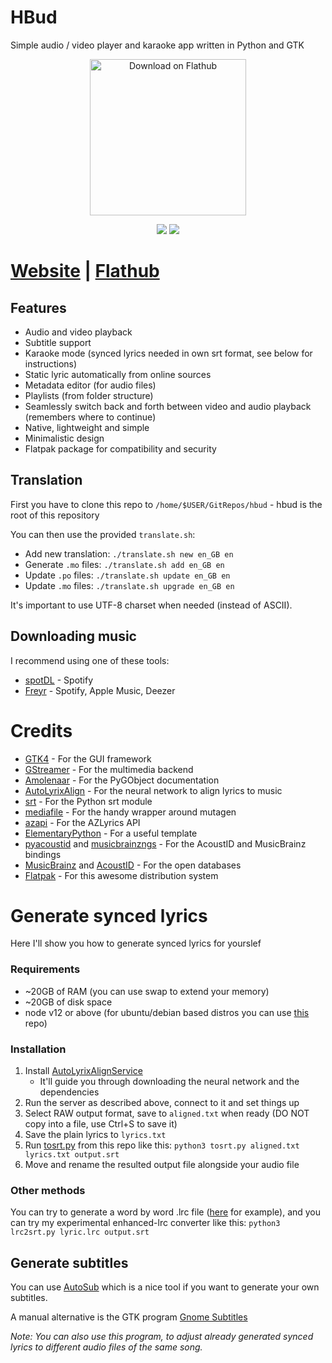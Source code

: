 # HBud
Simple audio / video player and karaoke app written in Python and GTK

<p align="center"><a href="https://flathub.org/apps/details/io.github.swanux.hbud" align="center"><img width="250" alt='Download on Flathub' src='https://flathub.org/assets/badges/flathub-badge-en.png'/></a></p>
<p align="center"><img src='https://img.shields.io/flathub/v/io.github.swanux.hbud?label=HBud&style=for-the-badge'/> <img src='https://img.shields.io/flathub/downloads/io.github.swanux.hbud?logo=Flatpak&logoColor=white&style=for-the-badge'/></p>
<p align="center"></p>

# [Website](https://swanux.github.io/hbud.html) | [Flathub](https://flathub.org/apps/details/io.github.swanux.hbud)

## Features
- Audio and video playback
- Subtitle support
- Karaoke mode (synced lyrics needed in own srt format, see below for instructions)
- Static lyric automatically from online sources
- Metadata editor (for audio files)
- Playlists (from folder structure)
- Seamlessly switch back and forth between video and audio playback (remembers where to continue)
- Native, lightweight and simple
- Minimalistic design
- Flatpak package for compatibility and security

## Translation

First you have to clone this repo to `/home/$USER/GitRepos/hbud` - hbud is the root of this repository

You can then use the provided `translate.sh`:

- Add new translation: `./translate.sh new en_GB en`
- Generate `.mo` files: `./translate.sh add en_GB en`
- Update `.po` files: `./translate.sh update en_GB en`
- Update `.mo` files: `./translate.sh upgrade en_GB en`

It's important to use UTF-8 charset when needed (instead of ASCII).

## Downloading music

I recommend using one of these tools:
* [spotDL](https://github.com/spotDL/spotify-downloader) - Spotify
* [Freyr](https://github.com/miraclx/freyr-js) - Spotify, Apple Music, Deezer

# Credits
* [GTK4](https://www.gtk.org) - For the GUI framework
* [GStreamer](https://gstreamer.freedesktop.org/) - For the multimedia backend
* [Amolenaar](https://amolenaar.github.io/pgi-docgen/) - For the PyGObject documentation
* [AutoLyrixAlign](https://github.com/chitralekha18/AutoLyrixAlign) - For the neural network to align lyrics to music
* [srt](https://github.com/cdown/srt) - For the Python srt module
* [mediafile](https://github.com/beetbox/mediafile) - For the handy wrapper around mutagen
* [azapi](https://github.com/elmoiv/azapi) - For the AZLyrics API
* [ElementaryPython](https://github.com/mirkobrombin/ElementaryPython) - For a useful template
* [pyacoustid](https://github.com/beetbox/pyacoustid) and [musicbrainzngs](https://github.com/alastair/python-musicbrainzngs) - For the AcoustID and MusicBrainz bindings
* [MusicBrainz](https://beta.musicbrainz.org/) and [AcoustID](https://acoustid.org/) - For the open databases
* [Flatpak](https://flatpak.org/) - For this awesome distribution system

# Generate synced lyrics

Here I'll show you how to generate synced lyrics for yourslef

### Requirements

* ~20GB of RAM (you can use swap to extend your memory)
* ~20GB of disk space
* node v12 or above (for ubuntu/debian based distros you can use [this](https://github.com/nodesource/distributions) repo)

### Installation

1. Install [AutoLyrixAlignService](https://github.com/gazugafan/AutoLyrixAlignService)
    - It'll guide you through downloading the neural network and the dependencies
2. Run the server as described above, connect to it and set things up
3. Select RAW output format, save to `aligned.txt` when ready (DO NOT copy into a file, use Ctrl+S to save it)
4. Save the plain lyrics to `lyrics.txt`
5. Run [tosrt.py](https://github.com/swanux/hbud/blob/master/tools/) from this repo like this: `python3 tosrt.py aligned.txt lyrics.txt output.srt`
7. Move and rename the resulted output file alongside your audio file

### Other methods

You can try to generate a word by word .lrc file ([here](https://lrcgenerator.com) for example), and you can try my experimental enhanced-lrc converter like this: `python3 lrc2srt.py lyric.lrc output.srt`

## Generate subtitles

You can use [AutoSub](https://github.com/abhirooptalasila/AutoSub) which is a nice tool if you want to generate your own subtitles.

A manual alternative is the GTK program [Gnome Subtitles](https://gnomesubtitles.org)

*Note: You can also use this program, to adjust already generated synced lyrics to different audio files of the same song.*
